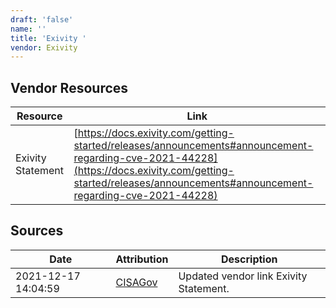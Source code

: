 ```yaml
---
draft: 'false'
name: ''
title: 'Exivity '
vendor: Exivity
---
```


## Vendor Resources
| Resource | Link |
| --- | --- |
| Exivity Statement | [https://docs.exivity.com/getting-started/releases/announcements#announcement-regarding-cve-2021-44228](https://docs.exivity.com/getting-started/releases/announcements#announcement-regarding-cve-2021-44228) |



## Sources
| Date | Attribution | Description |
| --- | --- | --- |
| 2021-12-17 14:04:59 | [CISAGov](https://raw.githubusercontent.com/cisagov/log4j-affected-db/develop/README.md) | Updated vendor link Exivity Statement.  |
